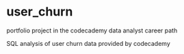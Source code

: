 # user_churn
portfolio project in the codecademy data analyst career path

SQL analysis of user churn data provided by codecademy
